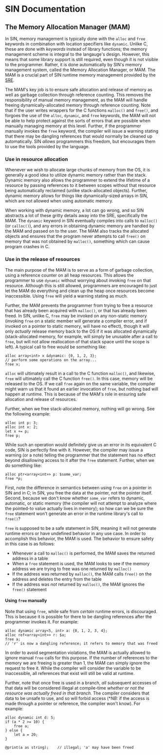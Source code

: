 # SIN Documentation

## The Memory Allocation Manager (MAM)

In SIN, memory management is typically done with the `alloc` and `free` keywords in combination with location specifiers like `dynamic`. Unlike C, these are done with *keywords* instead of library functions; the memory management scheme is integral to the langauge's design. However, this means that some library support is still required, even though it is not visible to the programmer. Rather, it is done automatically by SIN's memory management system, called the Memory Allocation Manager, or MAM. The MAM is a crucial part of SIN runtime memory management provided by the [SRE](SIN%20Runtime%20Environment.md).

The MAM's key job is to ensure safe allocation and release of memory as well as garbage collection through reference counting. This removes the responsibility of manual memory management, as the MAM will handle freeing dynamically-allocated memory through reference counting. Note that if the user writes wrappers for the C functions `malloc()` and `free()`, and forgoes the use of the `alloc`, `dynamic`, and `free` keywords, the MAM will not be able to help protect against the sorts of errors that are possible when manually managing memory at this level. Further, if the programmer manually invokes the `free` keyword, the compiler will issue a warning stating that there may be dangling references that would normally be cleaned up automatically. SIN *allows* programmers this freedom, but encourages them to use the tools provided by the language.

### Use in resource allocation

Whenever we wish to allocate large chunks of memory from the OS, it is generally a good idea to utilize dynamic memory rather than the stack. Dynamic memory also allows the programmer to extend the lifetime of a resource by passing references to it between scopes without that resource being automatically reclaimed (unlike stack-allocated objects). Further, dynamic memory allows for things like dynamically-sized arrays in SIN, which are not allowed when using automatic memory.

When working with dynamic memory, a lot can go wrong, and so SIN abstracts a lot of these gritty details away into the SRE, specifically the MAM. The `dynamic` keyword in SIN eventually compiles into calls to `malloc()` (or `calloc()`), and any errors in obtaining dynamic memory are handled by the MAM and passed on to the user. The MAM also tracks the allocated objects and ensures that the program never attempts to call `free()` on memory that was not obtained by `malloc()`, something which can cause program crashes in C.

### Use in the release of resources

The main purpose of the MAM is to serve as a form of garbage collection, using a reference counter on all heap resources. This allows the programmer to use `dynamic` without worrying about invoking `free` on that resource. Although this is still allowed, programmers are encouraged to just let the MAM do everything and clean up the heap once resources become inaccessible. Using `free` will yield a warning stating as much.

Further, the MAM prevents the programmer from trying to free a resource that has already been acquired with `malloc()`, or that has already been freed. In SIN, unlike C, `free` may be invoked on any non-static memory (invoking `free` on a static member will generate a compiler error, and if invoked on a pointer to static memory, will have no effect), though it will only *actually* release memory back to the OS if it was allocated dynamically (stack-allocated memory, for example, will simply be unusable after a call to `free`, but will not allow reallocation of that stack space until the scope is left). A typical call to free would be something like:

    alloc array<int> x &dynamic: {0, 1, 2, 3};
    // perform some operations on the array...
    free x;

`alloc` will ultimately result in a call to the C function `malloc()`, and likewise, `free` will ultimately call the C function `free()`. In this case, memory will be released to the OS. If we call `free` again on the same variable, the compiler might warn us that it found an earlier invocation of `free`, but nothing bad will happen at runtime. This is because of the MAM's role in ensuring safe allocation and release of resources.

Further, when we free stack-allocated memory, nothing will go wrong. See the following example:

    alloc int p: 3;
    alloc int x: 2;
    let x += p;
    free p;

While such an operation would definitely give us an error in its equivalent C code, SIN is perfectly fine with it. However, the compiler may issue a warning (or a note) telling the programmer that the statement has no effect beyond disallowing access to it after the `free` statement. Further, when we do something like:

    alloc ptr<array<int>> p: $some_var;
    free *p;

First, note the difference in semantics between using `free` on a pointer in SIN and in C; in SIN, you free the data at the pointer, not the pointer itself. Second, because we don't know whether `some_var` refers to dynamic, automatic, or static memory (the compiler will not attempt to analyze where the pointed-to value actually lives in memory); so how can we be sure the `free` statement won't generate an error in the runtime library's call to `free()`?

`free` is supposed to be a safe statement in SIN, meaning it will not generate runtime errors or have undefined behavior in any use case. In order to accomplish this behavior, the MAM is used. The behavior to ensure safety in this case is as follows:

* Whenever a call to `malloc()` is performed, the MAM saves the returned address in a table
* When a `free` statement is used, the MAM looks to see if the memory address we are trying to free was one returned by `malloc()`
* If the address was returned by `malloc()`, the MAM calls `free()` on the address and deletes the entry from the table
* If the address was *not* returned by `malloc()`, the MAM ignores the `free()` statement

#### Using `free` manually

Note that using `free`, while safe from *certain* runtime errors, is discouraged. This is because it is possible for there to be dangling references after the programmer invokes it. For example:

    alloc dynamic array<5, int> a: {0, 1, 2, 3, 4};
    alloc ref<array<int>> r: $a;
    free a;
    // 'r' is now a dangling reference; it refers to memory that was freed

In order to avoid segmentation violations, the MAM is actually allowed to *ignore* manual `free` calls for this purpose. If the number of references to the memory we are freeing is greater than 1, the MAM can simply ignore the request to free it. While the compiler will consider the variable to be inaccessible, all references that exist will still be valid at runtime.

Further, note that once free is used in a branch, *all* subsequent accesses of that data will be considered illegal at compile-time *whether or not the resource was actually freed in that branch.* The compiler considers that data to be unsafe to use, and so will forbid access (**NB:* if the access is made through a pointer or reference, the compiler won't know). For example:

    alloc dynamic int d: 5;
    if (a * 2 >= 10) {
        free a;
    } else {
        let a = 20;
    }

    @print(a as string);    // illegal; 'a' may have been freed
